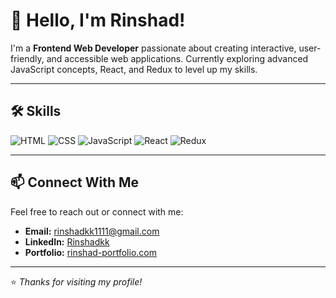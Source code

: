 # 👋 Hello, I'm Rinshad!

I'm a **Frontend Web Developer** passionate about creating interactive, user-friendly, and accessible web applications. Currently exploring advanced JavaScript concepts, React, and Redux to level up my skills.

---

## 🛠️ Skills

![HTML](https://img.shields.io/badge/-HTML-orange?style=for-the-badge&logo=html5&logoColor=white) 
![CSS](https://img.shields.io/badge/-CSS-blue?style=for-the-badge&logo=css3&logoColor=white) 
![JavaScript](https://img.shields.io/badge/-JavaScript-yellow?style=for-the-badge&logo=javascript&logoColor=black) 
![React](https://img.shields.io/badge/-React-blue?style=for-the-badge&logo=react&logoColor=white) 
![Redux](https://img.shields.io/badge/-Redux-purple?style=for-the-badge&logo=redux&logoColor=white)

---

## 📫 Connect With Me

Feel free to reach out or connect with me:

- **Email:** [rinshadkk1111@gmail.com](mailto:rinshad@example.com)
- **LinkedIn:** [Rinshadkk](https://linkedin.com/in/rinshad)
- **Portfolio:** [rinshad-portfolio.com](https://rinshad-portfolio.com)

---

⭐️ *Thanks for visiting my profile!*
